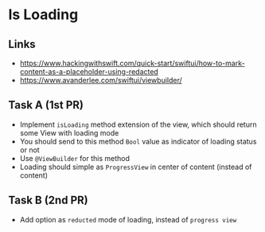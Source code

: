 # Is Loading

## Links

- https://www.hackingwithswift.com/quick-start/swiftui/how-to-mark-content-as-a-placeholder-using-redacted
- https://www.avanderlee.com/swiftui/viewbuilder/

## Task A (1st PR)

- Implement `isLoading` method extension of the view, which should return some View with loading mode
- You should send to this method `Bool` value as indicator of loading status or not
- Use `@ViewBuilder` for this method
- Loading should simple as `ProgressView` in center of content (instead of content)

## Task B (2nd PR)

- Add option as `reducted` mode of loading, instead of `progress view`
